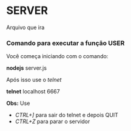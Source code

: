 # SERVER

Arquivo que ira 

### Comando para executar a função USER

Você começa iniciando com o comando:

**nodejs** server.js

Após isso use o *telnet*

**telnet** localhost 6667


**Obs:** Use

* *CTRL+]* para sair do telnet e depois QUIT
* *CTRL+Z* para parar o servidor